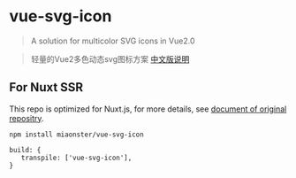 vue-svg-icon
============

> A solution for multicolor SVG icons in Vue2.0

> 轻量的Vue2多色动态svg图标方案 [中文版说明](#chineseversion)

## For Nuxt SSR

This repo is optimized for Nuxt.js, for more details, see [document of original repositry](https://github.com/cenkai88/vue-svg-icon#vue-svg-icon).


```
npm install miaonster/vue-svg-icon
```


```vue
build: {
   transpile: ['vue-svg-icon'],
}
```
